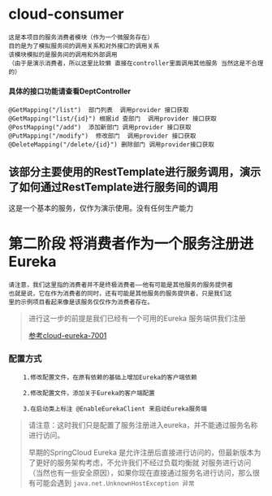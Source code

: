 # cloud-consumer
    这是本项目的服务消费者模块（作为一个微服务存在）
    目的是为了模拟服务间的调用关系和对外接口的调用关系
    该模块模拟的是服务间的调用和外部调用
    （由于是演示消费者，所以这里比较懒 直接在controller里面调用其他服务 当然这是不合理的）
####  具体的接口功能请查看DeptController
    @GetMapping("/list")  部门列表  调用provider 接口获取
    @GetMapping("list/{id}") 根据id 查部门  调用provider 接口获取
    @PostMapping("/add")  添加新部门 调用provider 接口获取
    @PutMapping("/modify")  修改部门  调用provider 接口获取
    @DeleteMapping("/delete/{id}") 删除部门 调用provider接口获取 
    
## 该部分主要使用的RestTemplate进行服务调用，演示了如何通过RestTemplate进行服务间的调用
   这是一个基本的服务，仅作为演示使用。没有任何生产能力

#  第二阶段 将消费者作为一个服务注册进Eureka 
    请注意，我们这里指的消费者并不是终极消费者——他有可能是其他服务的服务提供者
    也就是说，它在作为消费者的同时，还有可能是其他服务的服务提供者，只是我们这
    里的示例项目看起来像是该服务仅仅作为消费者存在。
    
>   进行这一步的前提是我们已经有一个可用的Eureka 服务端供我们注册
>   
>   [参考cloud-eureka-7001](https://github.com/811105717/SpringCloud/tree/master/cloud-eureka-7001) 
        
### 配置方式
        1.修改配置文件，在原有依赖的基础上增加Eureka的客户端依赖 
           
        2.修改配置文件，添加关于Eureka的客户端配置
           
        3.在启动类上标注 @EnableEurekaClient 来启动Eureka服务端
>   请注意：这时我们只是配置了服务注册进入eureka，并不能通过服务名称进行访问。
>
>   早期的SpringCloud Eureka 是允许注册后直接进行访问的，但最新版本为了更好的服务架构考虑，不允许我们不经过负载均衡就
>   对服务进行访问（当然也有一些安全原因），如果你现在直接通过服务名进行访问，那么很有可能会遇到 ``` java.net.UnknownHostException 异常 ```
